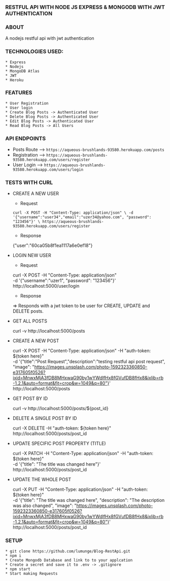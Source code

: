 ### RESTFUL API WITH NODE JS EXPRESS & MONGODB WITH JWT AUTHENTICATION

### ABOUT

A nodejs restful api with jwt authentication

### TECHNOLOGIES USED:

    * Express
    * Nodejs
    * MongoDB Atlas
    * JWT
    * Heroku

### FEATURES

    * User Registration
    * User login
    * Create Blog Posts -> Authenticated User
    * Delete Blog Posts -> Authenticated User
    * Edit Blog Posts -> Authenticated User
    * Read Blog Posts -> All Users

### API ENDPOINTS

-   Posts Route --> `https://aqueous-brushlands-93580.herokuapp.com/posts`
-   Registration -->
    `https://aqueous-brushlands-93580.herokuapp.com/users/register`
-   User Login --> `https://aqueous-brushlands-93580.herokuapp.com/users/login`

### TESTS WITH CURL

-   CREATE A NEW USER

    -   Request

    `curl -X POST -H "Content-Type: application/json" \ -d '{"username":"user34","email":"uzer34@yahoo.com", "password": "123456"}' \ https://aqueous-brushlands-93580.herokuapp.com/users/register`

    -   Response

    {"user":"60ca05b8f1ea1117a6e0ef18"}

-   LOGIN NEW USER

    -   Request

    curl -X POST -H "Content-Type: application/json" \
    -d '{"username":"uzer1", "password": "123456"}' \
    http://localhost:5000/user/login

    -   Response

    => Responds with a jwt token to be user for CREATE, UPDATE and DELETE posts.

-   GET ALL POSTS

    curl -v http://localhost:5000/posts

-   CREATE A NEW POST

    curl -X POST -H "Content-Type: application/json" -H "auth-token: ${token
    here}" \
     -d '{"title":"Post Request","description":"testing restful api post
    request", "image":
    "https://images.unsplash.com/photo-1592323360850-e317605f0526?ixid=MnwxMjA3fDB8MHxwaG90by1wYWdlfHx8fGVufDB8fHx8&ixlib=rb-1.2.1&auto=format&fit=crop&w=1049&q=80"}'
    \
     http://localhost:5000/posts

-   GET POST BY ID

    curl -v http://localhost:5000/posts/${post_id}

-   DELETE A SINGLE POST BY ID

    curl -X DELETE -H "auth-token: ${token here}"
    http://localhost:5000/posts/post_id

-   UPDATE SPECIFIC POST PROPERTY (TITLE)

    curl -X PATCH -H "Content-Type: application/json" -H "auth-token: ${token
    here}" \
    -d '{"title": "The title was changed here"}' \
    http://localhost:5000/posts/post_id

-   UPDATE THE WHOLE POST

    curl -X PUT -H "Content-Type: application/json" -H "auth-token: ${token
    here}" \
    -d '{"title": "The title was changed here", "description": "The description was
    also changed", "image": "https://images.unsplash.com/photo-1592323360850-e317605f0526?ixid=MnwxMjA3fDB8MHxwaG90by1wYWdlfHx8fGVufDB8fHx8&ixlib=rb-1.2.1&auto=format&fit=crop&w=1049&q=80"}'
    \
    http://localhost:5000/posts/post_id

### SETUP

    * git clone https://github.com/lumunge/Blog-RestApi.git
    * npm i
    * Create Mongodb Database and link to to your applcation
    * Create a secret and save it to .env -> .gitignore
    * npm start
    * Start making Requests
